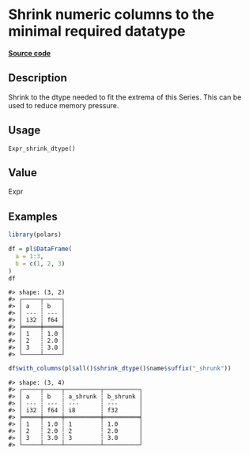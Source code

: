 

# Shrink numeric columns to the minimal required datatype

[**Source code**](https://github.com/pola-rs/r-polars/tree/mkdocs-matrial-search-preview/R/after-wrappers.R#L20)

## Description

Shrink to the dtype needed to fit the extrema of this Series. This can
be used to reduce memory pressure.

## Usage

<pre><code class='language-R'>Expr_shrink_dtype()
</code></pre>

## Value

Expr

## Examples

``` r
library(polars)

df = pl$DataFrame(
  a = 1:3,
  b = c(1, 2, 3)
)
df
```

    #> shape: (3, 2)
    #> ┌─────┬─────┐
    #> │ a   ┆ b   │
    #> │ --- ┆ --- │
    #> │ i32 ┆ f64 │
    #> ╞═════╪═════╡
    #> │ 1   ┆ 1.0 │
    #> │ 2   ┆ 2.0 │
    #> │ 3   ┆ 3.0 │
    #> └─────┴─────┘

``` r
df$with_columns(pl$all()$shrink_dtype()$name$suffix("_shrunk"))
```

    #> shape: (3, 4)
    #> ┌─────┬─────┬──────────┬──────────┐
    #> │ a   ┆ b   ┆ a_shrunk ┆ b_shrunk │
    #> │ --- ┆ --- ┆ ---      ┆ ---      │
    #> │ i32 ┆ f64 ┆ i8       ┆ f32      │
    #> ╞═════╪═════╪══════════╪══════════╡
    #> │ 1   ┆ 1.0 ┆ 1        ┆ 1.0      │
    #> │ 2   ┆ 2.0 ┆ 2        ┆ 2.0      │
    #> │ 3   ┆ 3.0 ┆ 3        ┆ 3.0      │
    #> └─────┴─────┴──────────┴──────────┘

